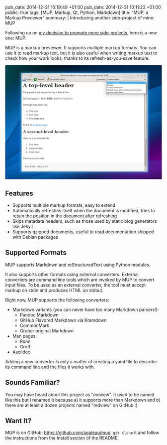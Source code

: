 pub_date: 2014-12-31 16:19:49 +01:00
﻿pub_date: 2014-12-31 10:11:23 +01:00
public: true
tags: [MUP, Markup, Qt, Python, Markdown]
title: "MUP, a Markup Previewer"
summary: |
    Introducing another side-project of mine: MUP

Following up on [my decision to promote more side-projects][lpmp], here is a new one: MUP.

MUP is a markup previewer. It supports multiple markup formats. You can use it to read markup text, but it is also useful when writing markup text to check how your work looks, thanks to its refresh-as-you-save feature.

[lpmp]: /2014/lightweight-project-management/

![MUP in action](/hotlink/mup.png)

## Features

- Supports multiple markup formats, easy to extend
- Automatically refreshes itself when the document is modified, tries to retain the position in the document after refreshing
- Skips metadata headers, such as those used by static blog generators like Jekyll
- Supports gzipped documents, useful to read documentation shipped with Debian packages

## Supported Formats

MUP supports Markdown and reStructuredText using Python modules.

It also supports other formats using external converters. External converters are command line tools which are invoked by MUP to convert input files. To be used as an external converter, the tool must accept markup on stdin and produces HTML on stdout.

Right now, MUP supports the following converters:

- Markdown variants (you can never have too many Markdown parsers!):
    - Pandoc Markdown
    - GitHub Flavored Markdown via Kramdown
    - CommonMark
    - Gruber original Markdown
- Man pages:
    - Ronn
    - Groff
- Asciidoc

Adding a new converter is only a matter of creating a yaml file to describe its command line and the files it works with.

## Sounds Familiar?

You may have heard about this project as "mdview". It used to be named like this but I renamed it because a) it supports more than Markdown and b) there are at least a dozen projects named "mdview" on GitHub :)

## Want It?

MUP is on GitHub: <https://github.com/agateau/mup>. `git clone` it and follow the instructions from the Install section of the README.